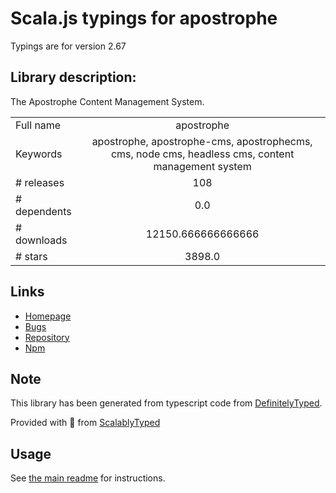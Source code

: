 
# Scala.js typings for apostrophe

Typings are for version 2.67

## Library description:
The Apostrophe Content Management System.

|                    |                 |
| ------------------ | :-------------: |
| Full name          | apostrophe |
| Keywords           | apostrophe, apostrophe-cms, apostrophecms, cms, node cms, headless cms, content management system |
| # releases         | 108 |
| # dependents       | 0.0 |
| # downloads        | 12150.666666666666 |
| # stars            | 3898.0 |

## Links
- [Homepage](https://github.com/apostrophecms/apostrophe#readme)
- [Bugs](https://github.com/apostrophecms/apostrophe/issues)
- [Repository](https://github.com/apostrophecms/apostrophe)
- [Npm](https://www.npmjs.com/package/apostrophe)
    


## Note
This library has been generated from typescript code from [DefinitelyTyped](https://definitelytyped.org).

Provided with :purple_heart: from [ScalablyTyped](https://github.com/oyvindberg/ScalablyTyped)

## Usage
See [the main readme](../../readme.md) for instructions.


